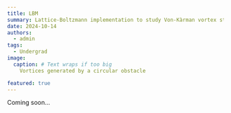 ```yaml
---
title: LBM
summary: Lattice-Boltzmann implementation to study Von-Kàrman vortex streets
date: 2024-10-14
authors:
  - admin
tags:
  - Undergrad
image:
  caption: # Text wraps if too big
    Vortices generated by a circular obstacle

featured: true
---
```



Coming soon...